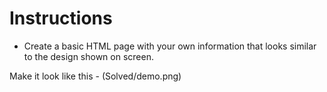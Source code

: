 # Instructions

* Create a basic HTML page with your own information that looks similar to the design shown on screen.

 Make it look like this - (Solved/demo.png)
